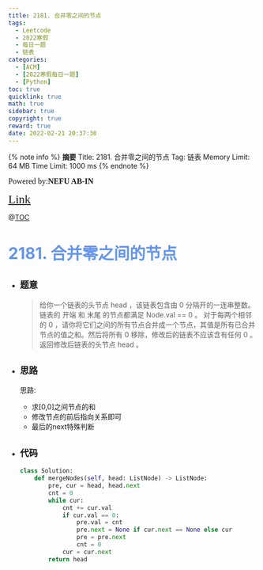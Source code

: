 ```yaml
---
title: 2181. 合并零之间的节点
tags:
  - Leetcode
  - 2022寒假
  - 每日一题
  - 链表
categories:
  - [ACM]
  - [2022寒假每日一题]
  - [Python]
toc: true
quicklink: true
math: true
sidebar: true
copyright: true
reward: true
date: 2022-02-21 20:37:30
---
```



{% note info %}
**摘要**
Title: 2181. 合并零之间的节点
Tag: 链表
Memory Limit: 64 MB
Time Limit: 1000 ms
{% endnote %}
<!-- more -->

<font size=3 face=楷体>Powered by:**NEFU AB-IN**</font>

<font color=#FFA500 size=5 face=楷体>[Link](https://leetcode-cn.com/problems/merge-nodes-in-between-zeros/)</font>

@[TOC](文章目录)

# <font color=#6495ED size=6>2181. 合并零之间的节点</font>

* ## <font size=4 face=粗体>题意</font>

  >给你一个链表的头节点 head ，该链表包含由 0 分隔开的一连串整数。链表的 开端 和 末尾 的节点都满足 Node.val == 0 。
  >对于每两个相邻的 0 ，请你将它们之间的所有节点合并成一个节点，其值是所有已合并节点的值之和。然后将所有 0 移除，修改后的链表不应该含有任何 0 。
  >返回修改后链表的头节点 head 。

* ## <font size=4 face=粗体>思路</font>

  思路:
    * 求[0,0]之间节点的和
    * 修改节点的前后指向关系即可
    * 最后的next特殊判断

* ## <font size=4 face=粗体>代码</font>

  ```python
  class Solution:
      def mergeNodes(self, head: ListNode) -> ListNode:
          pre, cur = head, head.next
          cnt = 0
          while cur:
              cnt += cur.val
              if cur.val == 0:
                  pre.val = cnt
                  pre.next = None if cur.next == None else cur
                  pre = pre.next
                  cnt = 0
              cur = cur.next
          return head
  ```